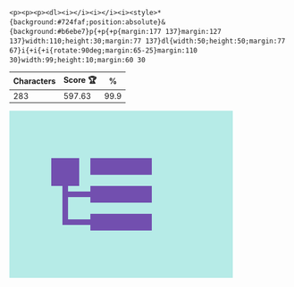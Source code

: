 `<p><p><p><dl><i></i><i></i><i><style>*{background:#724faf;position:absolute}&{background:#b6ebe7}p{+p{+p{margin:177 137}margin:127 137}width:110;height:30;margin:77 137}dl{width:50;height:50;margin:77 67}i{+i{+i{rotate:90deg;margin:65-25}margin:110 30}width:99;height:10;margin:60 30`

| Characters | Score 🏆 | %    |
| ---------- | -------- | ---- |
| 283        | 597.63   | 99.9 |

![](/2025/Aug2025/28/20250828.png)
